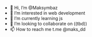 - 👋 Hi, I’m @Maksymbaz
- 👀 I’m interested in web development
- 🌱 I’m currently learning js
- 💞️ I’m looking to collaborate on ((tbd))
- 📫 How to reach me t.me @maks_dd

<!---
Maksymbaz/Maksymbaz is a ✨ special ✨ repository because its `README.md` (this file) appears on your GitHub profile.
You can click the Preview link to take a look at your changes.
--->
